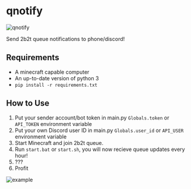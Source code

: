 # qnotify
![qnotify](https://github.com/schineaj23/qnotify/workflows/qnotify/badge.svg)

Send 2b2t queue notifications to phone/discord!

## Requirements
- A minecraft capable computer
- An up-to-date version of python 3
- `pip install -r requirements.txt`

## How to Use
1. Put your sender account/bot token in main.py `Globals.token` or `API_TOKEN` environment variable
2. Put your own Discord user ID in main.py `Globals.user_id` or `API_USER` environment variable
4. Start Minecraft and join 2b2t queue.
3. Run `start.bat` or `start.sh`, you will now recieve queue updates every hour!
4. ???
5. Profit

![example](https://i.imgur.com/PblgzIv.png)